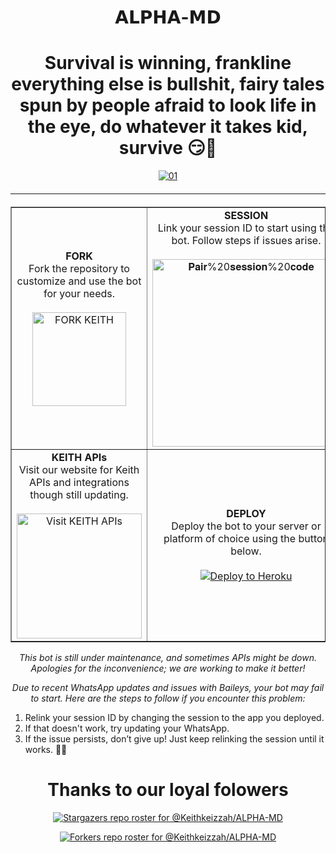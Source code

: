 

<h1 align="center">𝗔𝗟𝗣𝗛𝗔-𝗠𝗗</h1>

<h1 align="center">Survival is winning, frankline everything else is bullshit, fairy tales spun by people afraid to look life in the eye, do whatever it takes kid, survive 😏🙏</h1>


<div style="text-align: center;">
  <a href="https://ibb.co/N6NMDtn">
    <img src="https://files.catbox.moe/4h8lfw.jpg" alt="01" border="0" /></a>
  </a>

  </a>
  <hr style="margin-top: 20px; margin-bottom: 20px;"/>
</div>

<table align="center" cellpadding="10" border="1">
  <tr>
    <td align="center">
      <b>FORK</b><br>
      Fork the repository to customize and use the bot for your needs.
      <br><br>
      <a href="https://github.com/keithkeizzah/ALPHA-MD/fork">
        <img src="https://img.shields.io/badge/FORK-purple" alt="FORK KEITH" width="150">
      </a>
    </td>
    <td align="center">
      <b>SESSION</b><br>
      Link your session ID to start using the bot. Follow steps if issues arise.
      <br><br>
      <a href="https://alpha-session-56fu.onrender.com/pair">
        <img src="https://img.shields.io/badge/Pair%20session%20code-white" alt="𝐏𝐚𝐢𝐫%20𝐬𝐞𝐬𝐬𝐢𝐨𝐧%20𝐜𝐨𝐝𝐞" width="300">
      </a>
    </td>
  </tr>
  <tr>
    <td align="center">
      <b>KEITH APIs</b><br>
      Visit our website for Keith APIs and integrations though still updating.
      <br><br>
      <a href="https://apis-keith.vercel.app/">
        <img src="https://img.shields.io/badge/Visit%20KEITH%20APIs-blue" alt="Visit KEITH APIs" width="200">
      </a>
    </td>
    <td align="center">
      <b>DEPLOY</b><br>
      Deploy the bot to your server or platform of choice using the button below.
      <br><br>
      <a href="https://dashboard.heroku.com/new?button-url=https://github.com/keithkeizzah/ALPHA-MD&template=https://github.com/keithkeizzah/ALPHA-MD.git">
        <img src="https://www.herokucdn.com/deploy/button.svg" alt="Deploy to Heroku">
      </a>
    </td>
  </tr>
</table>


<p align="center">
  <i>This bot is still under maintenance, and sometimes APIs might be down. Apologies for the inconvenience; we are working to make it better!</i>
</p>

<p align="center">
  <i>Due to recent WhatsApp updates and issues with Baileys, your bot may fail to start. Here are the steps to follow if you encounter this problem:</i>
</p>

<ol>
  <li>Relink your session ID by changing the session to the app you deployed.</li>
  <li>If that doesn't work, try updating your WhatsApp.</li>
  <li>If the issue persists, don’t give up! Just keep relinking the session until it works. 🙏🙏</li>
</ol>

<h1 align="center">Thanks to our loyal folowers</h1>

<p align="center">
  <a href="https://github.com/Keithkeizzah/ALPHA-MD/stargazers">
    <img src="http://reporoster.com/stars/dark/Keithkeizzah/ALPHA-MD" alt="Stargazers repo roster for @Keithkeizzah/ALPHA-MD">
  </a>
</p>

<p align="center">
  <a href="https://github.com/Keithkeizzah/ALPHA-MD/network/members">
    <img src="http://reporoster.com/forks/dark/Keithkeizzah/ALPHA-MD" alt="Forkers repo roster for @Keithkeizzah/ALPHA-MD">
  </a>
</p>

